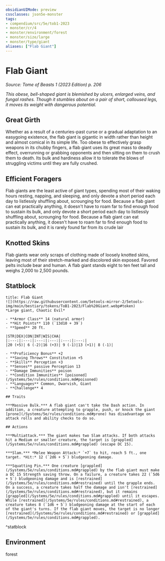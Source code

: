 ```yaml
---
obsidianUIMode: preview
cssclasses: json5e-monster
tags:
- compendium/src/5e/tob1-2023
- monster/cr/4
- monster/environment/forest
- monster/size/large
- monster/type/giant
aliases: ["Flab Giant"]
---
```

# Flab Giant
*Source: Tome of Beasts 1 (2023 Edition) p. 206*  

*This obese, bell-shaped giant is blemished by ulcers, enlarged veins, and fungal rashes. Though it stumbles about on a pair of short, calloused legs, it moves its weight with dangerous potential.*

## Great Girth

Whether as a result of a centuries-past curse or a gradual adaptation to an easygoing existence, the flab giant is gigantic in width rather than height and almost comical in its simple life. Too obese to effectively grasp weapons in its chubby fingers, a flab giant uses its great mass to deadly effect, overrunning or grabbing opponents and then sitting on them to crush them to death. Its bulk and hardiness allow it to tolerate the blows of struggling victims until they are fully crushed.

## Efficient Foragers

Flab giants are the least active of giant types, spending most of their waking hours resting, napping, and sleeping, and only devote a short period each day to listlessly shuffling about, scrounging for food. Because a flab giant can eat practically anything, it doesn't have to roam far to find enough food to sustain its bulk, and only devote a short period each day to listlessly shuffling about, scrounging for food. Because a flab giant can eat practically anything, it doesn't have to roam far to find enough food to sustain its bulk, and it is rarely found far from its crude lair

## Knotted Skins

Flab giants wear only scraps of clothing made of loosely knotted skins, leaving most of their stretch-marked and discolored skin exposed. Favored pelts include bear and human. A flab giant stands eight to ten feet tall and weighs 2,000 to 2,500 pounds.

## Statblock

```ad-statblock
title: Flab Giant
![](https://raw.githubusercontent.com/5etools-mirror-2/5etools-img/main/bestiary/tokens/ToB1-2023/Flab%20Giant.webp#token)
*Large giant, Chaotic Evil*

- **Armor Class** 14 (natural armor)
- **Hit Points** 110 (`13d10 + 39`)
- **Speed** 20 ft.

|STR|DEX|CON|INT|WIS|CHA|
|:---:|:---:|:---:|:---:|:---:|:---:|
|20 (+5)| 6 (-2)|16 (+3)| 9 (-1)|13 (+1)| 8 (-1)|

- **Proficiency Bonus** +2
- **Saving Throws** Constitution +5
- **Skills** Perception +3
- **Senses** passive Perception 13
- **Damage Immunities** poison
- **Condition Immunities** [poisoned](/Systems/5e/rules/conditions.md#poisoned)
- **Languages** Common, Dwarvish, Giant
- **Challenge** 4

## Traits

***Massive Bulk.*** A flab giant can't take the Dash action. In addition, a creature attempting to grapple, push, or knock the giant [prone](/Systems/5e/rules/conditions.md#prone) has disadvantage on attack rolls and ability checks to do so.

## Actions

***Multiattack.*** The giant makes two Slam attacks. If both attacks hit a Medium or smaller creature, the target is [grappled](/Systems/5e/rules/conditions.md#grappled) (escape DC 15).

***Slam.*** *Melee Weapon Attack:* `+7` to hit, reach 5 ft., one target. *Hit:* 12 (`2d6 + 5`) bludgeoning damage.

***Squatting Pin.*** One creature [grappled](/Systems/5e/rules/conditions.md#grappled) by the flab giant must make a DC 15 Strength saving throw. On a failure, a creature takes 22 (`5d6 + 5`) bludgeoning damage and is [restrained](/Systems/5e/rules/conditions.md#restrained) until the grapple ends. On a success, a creature takes half the damage and isn't [restrained](/Systems/5e/rules/conditions.md#restrained), but it remains [grappled](/Systems/5e/rules/conditions.md#grappled) until it escapes. While [restrained](/Systems/5e/rules/conditions.md#restrained), a creature takes 8 (`1d6 + 5`) bludgeoning damage at the start of each of the giant's turns. If the flab giant moves, the target is no longer [restrained](/Systems/5e/rules/conditions.md#restrained) or [grappled](/Systems/5e/rules/conditions.md#grappled).
```
^statblock

## Environment

forest